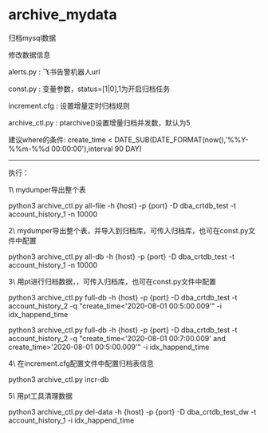 # archive_mydata
归档mysql数据

修改数据信息

alerts.py : 飞书告警机器人url

const.py : 变量参数，status=[1|0],1为开启归档任务

increment.cfg : 设置增量定时归档规则

archive_ctl.py : ptarchive()设置增量归档并发数，默认为5

建议where的条件: create_time < DATE_SUB(DATE_FORMAT(now(),'%%Y-%%m-%%d 00:00:00'),interval 90 DAY)

---------------------------------
执行：

1\  mydumper导出整个表

python3 archive_ctl.py all-file -h {host} -p {port} -D dba_crtdb_test -t account_history_1 -n 10000

2\ mydumper导出整个表，并导入到归档库，可传入归档库，也可在const.py文件中配置

python3 archive_ctl.py all-db -h {host} -p {port} -D dba_crtdb_test -t account_history_1 -n 10000


3\ 用pt进行归档数据，，可传入归档库，也可在const.py文件中配置

python3 archive_ctl.py full-db  -h {host} -p {port} -D dba_crtdb_test -t account_history_2 -q "create_time<'2020-08-01 00:5:00.009'" -i idx_happend_time

python3 archive_ctl.py full-db  -h {host} -p {port} -D dba_crtdb_test -t account_history_2 -q "create_time<'2020-08-01 00:7:00.009' and create_time>'2020-08-01 00:5:00.009'" -i idx_happend_time

4\ 在increment.cfg配置文件中配置归档表信息

python3 archive_ctl.py incr-db

5\ 用pt工具清理数据

python3 archive_ctl.py del-data -h {host} -p {port}  -D dba_crtdb_test_dw -t account_history_1 -i idx_happend_time
